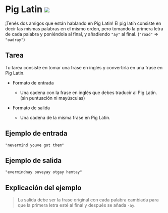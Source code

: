 # Pig Latin  ![](https://img.shields.io/badge/Dificultad-Fácil-green)

¡Tenés dos amigos que están hablando en Pig Latin! El pig latín consiste en decir las mismas palabras en el mismo orden, pero tomando la primera letra de cada palabra y poniéndola al final, y añadiendo `"ay"` al final. (`"road"` => `"oadray"`)

## Tarea
Tu tarea consiste en tomar una frase en inglés y convertirla en una frase en Pig Latin. 

* Formato de entrada 
  * Una cadena con la frase en inglés que debes traducir al Pig Latin. (sin puntuación ni mayúsculas)

* Formato de salida 
  * Una cadena de la misma frase en Pig Latin.

## Ejemplo de entrada 
```
"nevermind youve got them"
```

## Ejemplo de salida 
```
"evermindnay ouveyay otgay hemtay"
```

## Explicación del ejemplo

> La salida debe ser la frase original con cada palabra cambiada para que la primera letra esté al final y después se añada `-ay`.
